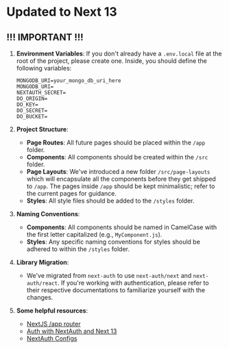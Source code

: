 # Updated to Next 13

## !!! IMPORTANT !!!

1. **Environment Variables**: If you don't already have a `.env.local` file at the root of the project, please create one. Inside, you should define the following variables:

   ```text
   MONGODB_URI=your_mongo_db_uri_here
   MONGODB_URI=
   NEXTAUTH_SECRET=
   DO_ORIGIN=
   DO_KEY=
   DO_SECRET=
   DO_BUCKET=
   ```

2. **Project Structure**:

   - **Page Routes**: All future pages should be placed within the `/app` folder.
   - **Components**: All components should be created within the `/src` folder.
   - **Page Layouts**: We've introduced a new folder `/src/page-layouts` which will encapsulate all the components before they get shipped to `/app`. The pages inside `/app` should be kept minimalistic; refer to the current pages for guidance.
   - **Styles**: All style files should be added to the `/styles` folder.

3. **Naming Conventions**:

   - **Components**: All components should be named in CamelCase with the first letter capitalized (e.g., `MyComponent.js`).
   - **Styles**: Any specific naming conventions for styles should be adhered to within the `/styles` folder.

4. **Library Migration**:

   - We've migrated from `next-auth` to use `next-auth/next` and `next-auth/react`. If you're working with authentication, please refer to their respective documentations to familiarize yourself with the changes.

5. **Some helpful resources**:
   - [NextJS /app router](https://nextjs.org/docs/app)
   - [Auth with NextAuth and Next 13](https://medium.com/ascentic-technology/authentication-with-next-js-13-and-next-auth-9c69d55d6bfd)
   - [NextAuth Configs](https://next-auth.js.org/configuration/nextjs)
